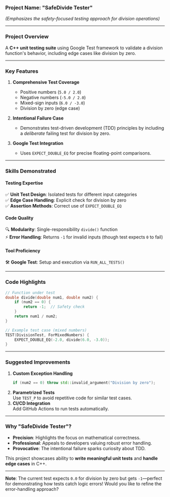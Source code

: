 ### **Project Name: "SafeDivide Tester"**  
*(Emphasizes the safety-focused testing approach for division operations)*  

---

### **Project Overview**  
A **C++ unit testing suite** using Google Test framework to validate a division function's behavior, including edge cases like division by zero.  

---

### **Key Features**  
1. **Comprehensive Test Coverage**  
   - Positive numbers (`5.0 / 2.0`)  
   - Negative numbers (`-5.0 / 2.0`)  
   - Mixed-sign inputs (`6.0 / -3.0`)  
   - Division by zero (edge case)  

2. **Intentional Failure Case**  
   - Demonstrates test-driven development (TDD) principles by including a *deliberate* failing test for division by zero.  

3. **Google Test Integration**  
   - Uses `EXPECT_DOUBLE_EQ` for precise floating-point comparisons.  

---

### **Skills Demonstrated**  
#### **Testing Expertise**  
✅ **Unit Test Design**: Isolated tests for different input categories  
✅ **Edge Case Handling**: Explicit check for division by zero  
✅ **Assertion Methods**: Correct use of `EXPECT_DOUBLE_EQ`  

#### **Code Quality**  
🔍 **Modularity**: Single-responsibility `divide()` function  
⚡ **Error Handling**: Returns `-1` for invalid inputs (though test expects `0` to fail)  

#### **Tool Proficiency**  
🛠 **Google Test**: Setup and execution via `RUN_ALL_TESTS()`  

---

### **Code Highlights**  
```cpp
// Function under test
double divide(double num1, double num2) {
    if (num2 == 0) {
        return -1;  // Safety check
    }
    return num1 / num2;
}

// Example test case (mixed numbers)
TEST(DivisionTest, ForMixedNumbers) {
    EXPECT_DOUBLE_EQ(-2.0, divide(6.0, -3.0)); 
}
```

---

### **Suggested Improvements**  
1. **Custom Exception Handling**  
   ```cpp
   if (num2 == 0) throw std::invalid_argument("Division by zero");
   ```  
2. **Parametrized Tests**  
   Use `TEST_P` to avoid repetitive code for similar test cases.  
3. **CI/CD Integration**  
   Add GitHub Actions to run tests automatically.  

---

### **Why "SafeDivide Tester"?**  
- **Precision**: Highlights the focus on mathematical correctness.  
- **Professional**: Appeals to developers valuing robust error handling.  
- **Provocative**: The intentional failure sparks curiosity about TDD.  

This project showcases ability to **write meaningful unit tests** and **handle edge cases** in C++.  

--- 

**Note**: The current test expects `0.0` for division by zero but gets `-1`—perfect for demonstrating how tests catch logic errors! Would you like to refine the error-handling approach?
